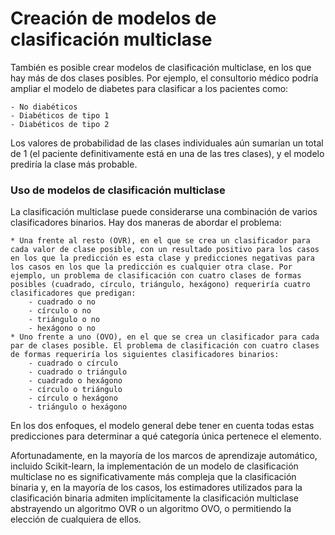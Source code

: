 # Creación de modelos de clasificación multiclase

También es posible crear modelos de clasificación multiclase, en los que hay más de dos clases posibles. Por ejemplo, el consultorio médico podría ampliar el modelo de diabetes para clasificar a los pacientes como:

    - No diabéticos
    - Diabéticos de tipo 1
    - Diabéticos de tipo 2

Los valores de probabilidad de las clases individuales aún sumarían un total de 1 (el paciente definitivamente está en una de las tres clases), y el modelo prediría la clase más probable.

### Uso de modelos de clasificación multiclase

La clasificación multiclase puede considerarse una combinación de varios clasificadores binarios. Hay dos maneras de abordar el problema:

    * Una frente al resto (OVR), en el que se crea un clasificador para cada valor de clase posible, con un resultado positivo para los casos en los que la predicción es esta clase y predicciones negativas para los casos en los que la predicción es cualquier otra clase. Por ejemplo, un problema de clasificación con cuatro clases de formas posibles (cuadrado, círculo, triángulo, hexágono) requeriría cuatro clasificadores que predigan:
        - cuadrado o no
        - círculo o no
        - triángulo o no
        - hexágono o no
    * Uno frente a uno (OVO), en el que se crea un clasificador para cada par de clases posible. El problema de clasificación con cuatro clases de formas requeriría los siguientes clasificadores binarios:
        - cuadrado o círculo
        - cuadrado o triángulo
        - cuadrado o hexágono
        - círculo o triángulo
        - círculo o hexágono
        - triángulo o hexágono

En los dos enfoques, el modelo general debe tener en cuenta todas estas predicciones para determinar a qué categoría única pertenece el elemento.

Afortunadamente, en la mayoría de los marcos de aprendizaje automático, incluido Scikit-learn, la implementación de un modelo de clasificación multiclase no es significativamente más compleja que la clasificación binaria y, en la mayoría de los casos, los estimadores utilizados para la clasificación binaria admiten implícitamente la clasificación multiclase abstrayendo un algoritmo OVR o un algoritmo OVO, o permitiendo la elección de cualquiera de ellos.